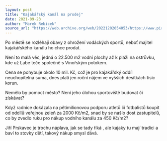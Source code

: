 ```yaml
---
layout: post
title: "Kajakářský kanál na prodej"
date: 2021-09-23
author: "Marek Rebicek"
source_url: "https://web.archive.org/web/20221202054053/https://www.piratibrandys.cz/clanek/2021-09-23-kajakarsky-kanal-na-prodej"
---
```

Po městě se rozléhají obavy z ohrožení vodáckých sportů, neboť majitel kajakářského kanálu ho chce prodat.

Není to malá věc, jedná o 22.500 m2 vodní plochy až k pláži na ostrůvku, kde už Labe teče společně s Vinořským potokem.

Cena se pohybuje okolo 10 mil. Kč, což je pro kajakářský oddíl neuchopitelná suma, dnes platí jen roční nájem ve vyšších desítkách tisíc korun.

Nemělo by pomoct město? Není jeho úlohou sportoviště budovat či získávat?

Když radnice dokázala na pětimilionovou podporu atletů či fotbalistů koupit od oddílů veřejnou zeleň za 2000 Kč/m2, snad by se našlo dost zastupitelů, co by zvedlo ruku pro nákup vodního kanálu za 450 Kč/m2?

Jiří Prskavec je trochu náplava, jak se tady říká , ale kajaky tu mají tradici a baví to stovky dětí, takový nákup smysl dává.

